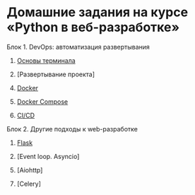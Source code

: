 # Домашние задания на курсе «Python в веб-разработке»

Блок 1. DevOps: автоматизация развертывания

1. [Основы терминала](./1.1-console)

2. [Развертывание проекта]
<!-- (./1.2-deploy) -->

4. [Docker](./1.3-docker)

6. [Docker Compose](./1.4-docker-compose)

8. [CI/CD](./1.5-ci-cd)

Блок 2. Другие подходы к web-разработке

1. [Flask](./2.1-flask)

3. [Event loop. Asyncio]
<!-- (./2.2-asyncio) -->

5. [Aiohttp]
<!-- (./2.3-aiohttp) -->

7. [Celery]
<!-- (./2.4-celery) -->
